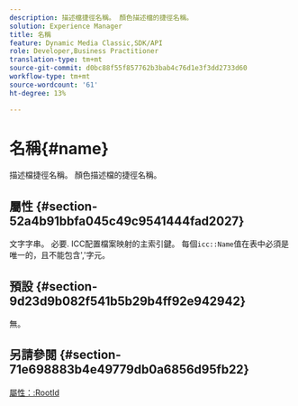 ```yaml
---
description: 描述檔捷徑名稱。 顏色描述檔的捷徑名稱。
solution: Experience Manager
title: 名稱
feature: Dynamic Media Classic,SDK/API
role: Developer,Business Practitioner
translation-type: tm+mt
source-git-commit: d0bc88f55f857762b3bab4c76d1e3f3dd2733d60
workflow-type: tm+mt
source-wordcount: '61'
ht-degree: 13%

---
```



# 名稱{#name}

描述檔捷徑名稱。 顏色描述檔的捷徑名稱。

## 屬性 {#section-52a4b91bbfa045c49c9541444fad2027}

文字字串。 必要. ICC配置檔案映射的主索引鍵。 每個`icc::Name`值在表中必須是唯一的，且不能包含&#39;,&#39;字元。

## 預設 {#section-9d23d9b082f541b5b29b4ff92e942942}

無。

## 另請參閱 {#section-71e698883b4e49779db0a6856d95fb22}

[屬性：:RootId](../../../../../ir-api/material-cat/image-rendering-api-ref/c-ir-material-catalog/c-ir-attributes-reference/r-ir-rootid.md#reference-54b42b7125824be593378c1accb70d5a)
